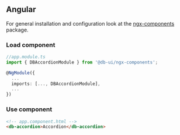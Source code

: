 ## Angular

For general installation and configuration look at the [ngx-components](https://www.npmjs.com/package/@db-ui/ngx-components) package.

### Load component

```ts app.module.ts
//app.module.ts
import { DBAccordionModule } from '@db-ui/ngx-components';

@NgModule({
  ...
  imports: [..., DBAccordionModule],
  ...
})

```

### Use component

```html app.component.html
<!-- app.component.html -->
<db-accordion>Accordion</db-accordion>
```
